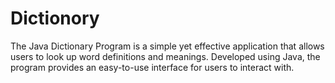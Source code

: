 # Dictionory
 The Java Dictionary Program is a simple yet effective application that allows users to look up word definitions and meanings. Developed using Java, the program provides an easy-to-use interface for users to interact with.
